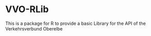 # VVO-RLib

This is a package for R to provide a basic Library for the API of the Verkehrsverbund Oberelbe
